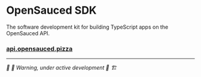 # OpenSauced SDK

The software development kit for building TypeScript apps on the OpenSauced API.

### [api.opensauced.pizza](https://api.opensauced.pizza)

---

_🔧 🚧 Warning, under active development 🚧 🏗️_
